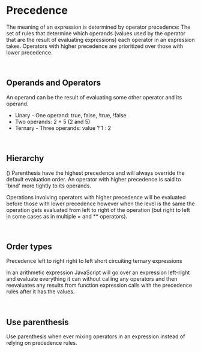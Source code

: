 # Precedence

The meaning of an expression is determined by operator precedence: The set of rules that determine which operands (values used by the operator that are the result of evaluating expressions) each operator in an expression takes. Operators with higher precedence are prioritized over those with lower precedence. 

<br>

## Operands and Operators

An operand can be the result of evaluating some other operator and its operand.

- Unary - One operand: true, false, !true, !false
- Two operands: 2 + 5 (2 and 5)
- Ternary - Three operands: value ? 1 : 2

<br>

## Hierarchy

() Parenthesis have the highest precedence and will always override the default evaluation order. An operator with higher precedence is said to 'bind' more tightly to its operands. 

Operations involving operators with higher precedence will be evaluated before those with lower precedence however when the level is the same the operation gets evaluated from left to right of the operation (but right to left in some cases as in multiple = and ** operators).

<br>

## Order types

Precedence
left to right
right to left
short circuiting
ternary expressions

In an arithmetic expression JavaScript will go over an expression left-right and evaluate everything it can without calling any operators and then reevaluates any results from function expression calls with the precedence rules after it has the values. 

<br>

## Use parenthesis

Use parenthesis when ever mixing operators in an expression instead of relying on precedence rules. 

